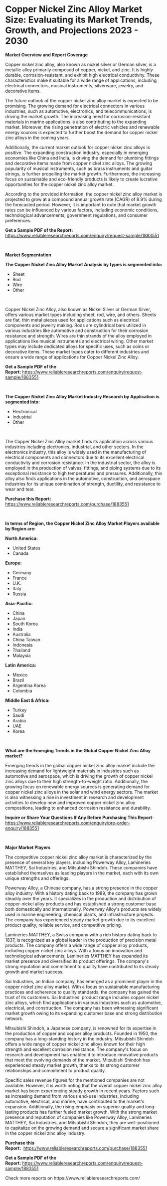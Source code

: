<p><h1>Copper Nickel Zinc Alloy Market Size: Evaluating its Market Trends, Growth, and Projections 2023 - 2030</h1></p><p><strong>Market Overview and Report Coverage</strong></p>
<p><p>Copper nickel zinc alloy, also known as nickel silver or German silver, is a metallic alloy primarily composed of copper, nickel, and zinc. It is highly durable, corrosion-resistant, and exhibit high electrical conductivity. These characteristics make it suitable for a wide range of applications, including electrical connectors, musical instruments, silverware, jewelry, and decorative items.</p><p>The future outlook of the copper nickel zinc alloy market is expected to be promising. The growing demand for electrical connectors in various industries, such as automotive, electronics, and telecommunications, is driving the market growth. The increasing need for corrosion-resistant materials in marine applications is also contributing to the expanding market. Moreover, the rising penetration of electric vehicles and renewable energy sources is expected to further boost the demand for copper nickel zinc alloys in the coming years.</p><p>Additionally, the current market outlook for copper nickel zinc alloys is positive. The expanding construction industry, especially in emerging economies like China and India, is driving the demand for plumbing fittings and decorative items made from copper nickel zinc alloys. The growing popularity of musical instruments, such as brass instruments and guitar strings, is further propelling the market growth. Furthermore, the increasing focus on sustainable and eco-friendly products is likely to create lucrative opportunities for the copper nickel zinc alloy market.</p><p>According to the provided information, the copper nickel zinc alloy market is projected to grow at a compound annual growth rate (CAGR) of 8.9% during the forecasted period. However, it is important to note that market growth rates can be influenced by various factors, including economic conditions, technological advancements, government regulations, and consumer preferences.</p></p>
<p><strong>Get a Sample PDF of the Report:</strong> <a href="https://www.reliableresearchreports.com/enquiry/request-sample/1883551">https://www.reliableresearchreports.com/enquiry/request-sample/1883551</a></p>
<p>&nbsp;</p>
<p><strong>Market Segmentation</strong></p>
<p><strong>The Copper Nickel Zinc Alloy Market Analysis by types is segmented into:</strong></p>
<p><ul><li>Sheet</li><li>Rod</li><li>Wire</li><li>Other</li></ul></p>
<p>&nbsp;</p>
<p><p>Copper Nickel Zinc Alloy, also known as Nickel Silver or German Silver, offers various market types including sheet, rod, wire, and others. Sheets are flat, thin metal pieces used for applications such as electrical components and jewelry making. Rods are cylindrical bars utilized in various industries like automotive and construction for their corrosion resistance and strength. Wires are thin strands of the alloy employed in applications like musical instruments and electrical wiring. Other market types may include dedicated alloys for specific uses, such as coins or decorative items. These market types cater to different industries and ensure a wide range of applications for Copper Nickel Zinc Alloy.</p></p>
<p><strong>Get a Sample PDF of the Report:</strong>&nbsp;<a href="https://www.reliableresearchreports.com/enquiry/request-sample/1883551">https://www.reliableresearchreports.com/enquiry/request-sample/1883551</a></p>
<p>&nbsp;</p>
<p><strong>The Copper Nickel Zinc Alloy Market Industry Research by Application is segmented into:</strong></p>
<p><ul><li>Electronical</li><li>Industrial</li><li>Other</li></ul></p>
<p>&nbsp;</p>
<p><p>The Copper Nickel Zinc Alloy market finds its application across various industries including electronics, industrial, and other sectors. In the electronics industry, this alloy is widely used in the manufacturing of electrical components and connectors due to its excellent electrical conductivity and corrosion resistance. In the industrial sector, the alloy is employed in the production of valves, fittings, and piping systems due to its exceptional resistance to high temperatures and pressures. Additionally, this alloy also finds applications in the automotive, construction, and aerospace industries for its unique combination of strength, ductility, and resistance to wear and tear.</p></p>
<p><strong>Purchase this Report:</strong>&nbsp; <a href="https://www.reliableresearchreports.com/purchase/1883551">https://www.reliableresearchreports.com/purchase/1883551</a></p>
<p>&nbsp;</p>
<p><strong>In terms of Region, the Copper Nickel Zinc Alloy Market Players available by Region are:</strong></p>
<p>
    <p> <strong> North America: </strong>
        <ul>
            <li>United States</li>
            <li>Canada</li>
        </ul>
        </p> 
    <p> <strong> Europe: </strong>
        <ul>
            <li>Germany</li>
            <li>France</li>
            <li>U.K.</li>
            <li>Italy</li>
            <li>Russia</li>
        </ul>
        </p> 
    <p> <strong> Asia-Pacific: </strong>
        <ul>
            <li>China</li>
            <li>Japan</li>
            <li>South Korea</li>
            <li>India</li>
            <li>Australia</li>
            <li>China Taiwan</li>
            <li>Indonesia</li>
            <li>Thailand</li>
            <li>Malaysia</li>
        </ul>
        </p> 
    <p> <strong> Latin America: </strong>
        <ul>
            <li>Mexico</li>
            <li>Brazil</li>
            <li>Argentina Korea</li>
            <li>Colombia</li>
        </ul>
        </p> 
    <p> <strong> Middle East & Africa: </strong>
        <ul>
            <li>Turkey</li>
            <li>Saudi</li>
            <li>Arabia</li>
            <li>UAE</li>
            <li>Korea</li>
        </ul>
    </p>
    </p>
<p>&nbsp;</p>
<p><strong>What are the Emerging Trends in the Global Copper Nickel Zinc Alloy market?</strong></p>
<p><p>Emerging trends in the global copper nickel zinc alloy market include the increasing demand for lightweight materials in industries such as automotive and aerospace, which is driving the growth of copper nickel zinc alloys due to their high strength-to-weight ratio. Additionally, the growing focus on renewable energy sources is generating demand for copper nickel zinc alloys in the solar and wind energy sectors. The market is also witnessing a rise in investment in research and development activities to develop new and improved copper nickel zinc alloy compositions, leading to enhanced corrosion resistance and durability.</p></p>
<p><strong>Inquire or Share Your Questions If Any Before Purchasing This Report</strong>- <a href="https://www.reliableresearchreports.com/enquiry/pre-order-enquiry/1883551">https://www.reliableresearchreports.com/enquiry/pre-order-enquiry/1883551</a></p>
<p>&nbsp;</p>
<p><strong>Major Market Players</strong></p>
<p><p>The competitive copper nickel zinc alloy market is characterized by the presence of several key players, including Powerway Alloy, Lamineries MATTHEY, Sai Industries, and Mitsubishi Shindoh. These companies have established themselves as leading players in the market, each with its own unique strengths and offerings.</p><p>Powerway Alloy, a Chinese company, has a strong presence in the copper alloy industry. With a history dating back to 1989, the company has grown steadily over the years. It specializes in the production and distribution of copper-nickel alloy products and has established a strong customer base both domestically and internationally. Powerway Alloy's products are widely used in marine engineering, chemical plants, and infrastructure projects. The company has experienced steady market growth due to its excellent product quality, reliable service, and competitive pricing.</p><p>Lamineries MATTHEY, a Swiss company with a rich history dating back to 1837, is recognized as a global leader in the production of precision metal products. The company offers a wide range of copper alloy products, including copper nickel zinc alloys. With a focus on innovation and technological advancements, Lamineries MATTHEY has expanded its market presence and diversified its product offerings. The company's strong reputation and commitment to quality have contributed to its steady growth and market success.</p><p>Sai Industries, an Indian company, has emerged as a prominent player in the copper nickel zinc alloy market. With a focus on sustainable manufacturing practices and adherence to quality standards, the company has gained the trust of its customers. Sai Industries' product range includes copper nickel zinc alloys, which find applications in various industries such as automotive, electrical, and construction. The company has been witnessing significant market growth owing to its expanding customer base and strong distribution network.</p><p>Mitsubishi Shindoh, a Japanese company, is renowned for its expertise in the production of copper and copper alloy products. Founded in 1950, the company has a long-standing history in the industry. Mitsubishi Shindoh offers a wide range of copper nickel zinc alloys known for their high strength and excellent corrosion resistance. The company's focus on research and development has enabled it to introduce innovative products that meet the evolving demands of the market. Mitsubishi Shindoh has experienced steady market growth, thanks to its strong customer relationships and commitment to product quality.</p><p>Specific sales revenue figures for the mentioned companies are not available. However, it is worth noting that the overall copper nickel zinc alloy market has been experiencing steady growth in recent years. Factors such as increasing demand from various end-use industries, including automotive, electrical, and marine, have contributed to the market's expansion. Additionally, the rising emphasis on superior quality and long-lasting products has further fueled market growth. With the strong market presence and reputation of companies like Powerway Alloy, Lamineries MATTHEY, Sai Industries, and Mitsubishi Shindoh, they are well-positioned to capitalize on the growing demand and secure a significant market share in the copper nickel zinc alloy industry.</p></p>
<p><strong>Purchase this Report:</strong>&nbsp;&nbsp;<a href="https://www.reliableresearchreports.com/purchase/1883551">https://www.reliableresearchreports.com/purchase/1883551</a></p>
<p></p>
<p><strong>Get a Sample PDF of the Report:</strong>&nbsp;<a href="https://www.reliableresearchreports.com/enquiry/request-sample/1883551">https://www.reliableresearchreports.com/enquiry/request-sample/1883551</a></p>
<p>Check more reports on https://www.reliableresearchreports.com/</p>